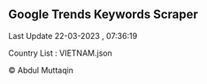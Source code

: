 

## Google Trends Keywords Scraper 
 
Last Update 22-03-2023 , 07:36:19

Country List :
VIETNAM.json



© Abdul Muttaqin 
